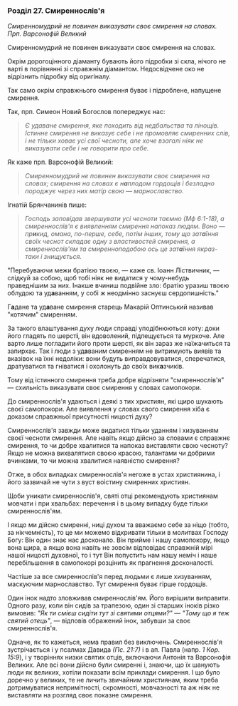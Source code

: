 ### Розділ 27. Смиреннослів'я

_Смиренномудрий не повинен виказувати своє смирення на словах. Прп. Варсонофій Великий_

Смиренномудрий не повинен виказувати своє смирення на словах.

Окрім дорогоцінного діаманту бувають його підробки зі скла, нічого не варті в порівнянні зі справжнім діамантом. Недосвідчене око не відрізнить підробку від оригіналу.

Так само окрім справжнього смирення буває і підроблене, напущене смирення.

Так, прп. Симеон Новий Богослов попереджує нас:

> _Є удаване смирення, яке походить від недбальства та лінощів. Істинне смирення не виказує себе і не промовляє смиренних слів, і не тільки ховає усі свої чесноти, але хоче взагалі ніяк не виказувати себе і не говорити про себе._

Як каже прп. Варсонофій Великий:

> _Смиренномудрий не повинен виказувати своє смирення на словах; смирення на словах є н**а**плодом гордощів і безладно породжує через них матір свою — марнославство._

Ігнатій Брянчанинів пише:

> _Господь заповідав звершувати усі чесноти таємно (Мф 6:1-18), а смиреннослів'я є виявленням смирення напоказ людям. Воно — пр**и**кид, омана, по-перше, себе, потім інших, тому що зат**а**їння своїх чеснот складає одну з властивостей смирення, а смиреннослів'ям та смиренноподобою ось це зат**а**їння якраз-таки і знищується._

"Перебуваючи межи братією твоєю, — каже св. Іоанн Ліствичник, — слідкуй за собою, щоб тобі ніяк не видатися у чому-небудь праведнішим за них. Інакше вчиниш подвійне зло: братію уразиш твоєю облудою та уд**а**ванням, у собі ж неодмінно заснуєш сердопишність."

Г**а**дане та уд**а**ване смирення старець Макарій Оптинський називав "котячим" смиренням.

За такого влаштування духу люди справді уподібнюються коту: доки його гладять по шерст**і**, він вдоволений, підлещується та муркоче. Але варто лише погладити його проти шерсті, як він зараз же наїжачиться та запирхає. Так і люди з уд**а**ваним смиренням не витримують виявів та вказівок на їхні недоліки: вони будуть виправдовуватися, сперечатися, дратуватися та гніватися і охолонуть до своїх вик**а**зчиків.

Тому від істинного смирення треба добре відрізняти "смиреннослів'я" — схильність виказувати своє смирення у словах самопокори.

До смиреннослів'я удаються і деякі з тих християн, які щиро шукають своєї самопокори. Але виявлення у словах свого смирення хіба є доказом справжньої присутності ницості духу?

Смиреннослів'я завжди може видатися тільки уданням і хизуванням своєї чесноти смирення. Але навіть якщо дійсно за словами є справжнє смирення, то чи добре хвалитися та напоказ виставляти свою чесноту? Якщо не можна вихвалятися своєю красою, талантами чи добрими вчинками, то чи можна хвалитися наявністю смирення?

Отже, в обох випадках смиреннослів'я негоже в устах християнина, і його зазвичай не чути з вуст воістину смиренних християн.

Щоби уникати смиреннослів'я, святі отці рекомендують християнам мовчати і при хвальбах: перечення і в цьому випадку буде тільки смиреннослів'ям.

І якщо ми дійсно смиренні, ниці духом та вважаємо себе за ніщо (тобто, за нікчемність), то це ми можемо відкривати тільки в молитвах Господу Богу: Він один знає нас досконало. Він прийме і нашу самопокору, якщо вона щира, а якщо вона навіть не зовсім відповідає справжній мірі нашої ницості духовної, то і тут Він попустить нам нашу неміч і наше перебільшення в самопокорі розцінить як прагнення досконалості.

Частіше за все смиреннослів'я перед людьми є лише хизуванням, маскуючим марнославство. Тут смирення буває гірше гордощів.

Один інок надто зловживав смиреннослів'ям. Його вирішили виправити. Одного разу, коли він сидів за трапезою, один зі старших іноків різко вимовив: _"Як ти смієш сидіти тут зі святими отцями?" — "Тому що я теж святий отець"_, — відповів ображений інок, забувши за своє смиреннослів'я.

Одначе, як то кажеться, нема правил без виключень. Смиреннослів'я зустрічається і у псалмах Давида _(Пс. 21:7)_ і в ап. Павла (напр. _1 Кор. 15:9_), і у творіннях низки святих отців, включаючи Антонія та Варсонофія Великих. Але всі вони дійсно були смиренні і, знаючи, що їх шанують люди як великих, хотіли показати всім приклади смирення. І що було доречно у великих, те не личить звичайним християнам, яким треба дотримуватися непримітності, скромності, мовчазності та аж ніяк не виставляти на розгляд своє показне смирення.
